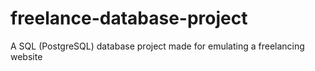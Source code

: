 # freelance-database-project
A SQL (PostgreSQL) database project made for emulating a freelancing website 
